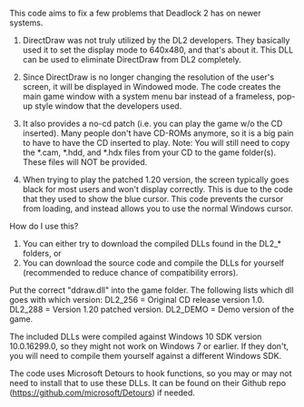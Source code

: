 This code aims to fix a few problems that Deadlock 2 has on newer systems.

1) DirectDraw was not truly utilized by the DL2 developers. They basically used it to set the display mode to 640x480, and that's about it.
This DLL can be used to eliminate DirectDraw from DL2 completely.

2) Since DirectDraw is no longer changing the resolution of the user's screen, it will be displayed in Windowed mode. The code 
creates the main game window with a system menu bar instead of a frameless, pop-up style window that the developers used.

3) It also provides a no-cd patch (i.e. you can play the game w/o the CD inserted). Many people don't have CD-ROMs anymore,
so it is a big pain to have to have the CD inserted to play.
Note: You will still need to copy the *.cam, *.hdd, and *.hdx files from your CD to the game folder(s). These files will NOT be provided.

4) When trying to play the patched 1.20 version, the screen typically goes black for most users and won't display correctly.
This is due to the code that they used to show the blue cursor. This code prevents the cursor from loading, and instead
allows you to use the normal Windows cursor.

How do I use this?
1) You can either try to download the compiled DLLs found in the DL2_* folders, or
2) You can download the source code and compile the DLLs for yourself (recommended to reduce chance of compatibility errors).

Put the correct "ddraw.dll" into the game folder. The following lists which dll goes with which version:
DL2_256 = Original CD release version 1.0.
DL2_288 = Version 1.20 patched version.
DL2_DEMO = Demo version of the game.

The included DLLs were compiled against Windows 10 SDK version 10.0.16299.0, so they might not work on Windows 7 or earlier. If they don't, you will need to compile them yourself against a different Windows SDK.

The code uses Microsoft Detours to hook functions, so you may or may not need to install that to use these DLLs. It can be found on their Github repo (https://github.com/microsoft/Detours) if needed.
